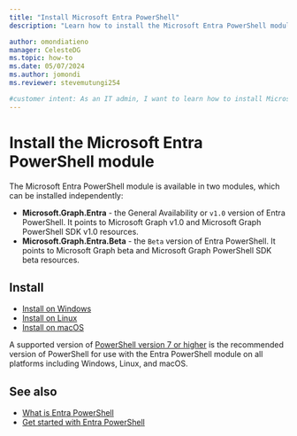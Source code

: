 ```yaml
---
title: "Install Microsoft Entra PowerShell"
description: "Learn how to install the Microsoft Entra PowerShell module."

author: omondiatieno
manager: CelesteDG
ms.topic: how-to
ms.date: 05/07/2024
ms.author: jomondi
ms.reviewer: stevemutungi254

#customer intent: As an IT admin, I want to learn how to install Microsoft Entra PowerShell module so that I can manage Microsoft Entra resources through PowerShell.
---
```


# Install the Microsoft Entra PowerShell module

The Microsoft Entra PowerShell module is available in two modules, which can be installed independently:

- **Microsoft.Graph.Entra** - the General Availability or `v1.0` version of Entra PowerShell. It points to Microsoft Graph v1.0 and Microsoft Graph PowerShell SDK v1.0 resources.
- **Microsoft.Graph.Entra.Beta** - the `Beta` version of Entra PowerShell. It points to Microsoft Graph beta and Microsoft Graph PowerShell SDK beta resources.

## Install

- [Install on Windows](install-entra-powershell-windows.md)
- [Install on Linux](install-entra-powershell-linux.md)
- [Install on macOS](install-entra-powershell-macos.md)

A supported version of
[PowerShell version 7 or higher](/powershell/scripting/install/installing-powershell-on-windows) is
the recommended version of PowerShell for use with the Entra PowerShell module on all platforms
including Windows, Linux, and macOS.

## See also

- [What is Entra PowerShell](overview.md)
- [Get started with Entra PowerShell](quickstart-entra-powershell.md)